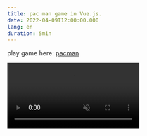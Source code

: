 ```yaml
---
title: pac man game in Vue.js.
date: 2022-04-09T12:00:00.000
lang: en
duration: 5min
---
```


play game here: [pacman](https://pacman.elonehoo.me/)

<video src="./pac-man-game.mp4" loop muted autoplay />
